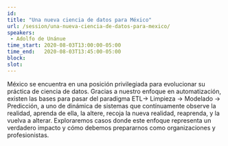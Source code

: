 ```yaml
---
id: 
title: "Una nueva ciencia de datos para México"
url: /session/una-nueva-ciencia-de-datos-para-mexico/
speakers:
 - Adolfo de Unánue
time_start: 2020-08-03T13:00:00-05:00
time_end:   2020-08-03T13:45:00-05:00
block: 
slot: 
---
```


México se encuentra en una posición privilegiada para evolucionar su práctica de ciencia de datos. Gracias a nuestro enfoque en automatización, existen las bases para pasar del paradigma ETL-&gt; Limpieza -&gt; Modelado -&gt; Predicción, a uno de dinámica de sistemas que contínuamente observe la realidad, aprenda de ella, la altere, recoja la nueva realidad, reaprenda, y la vuelva a alterar. Exploraremos casos donde este enfoque representa un verdadero impacto y cómo debemos prepararnos como organizaciones y profesionistas.

&nbsp;